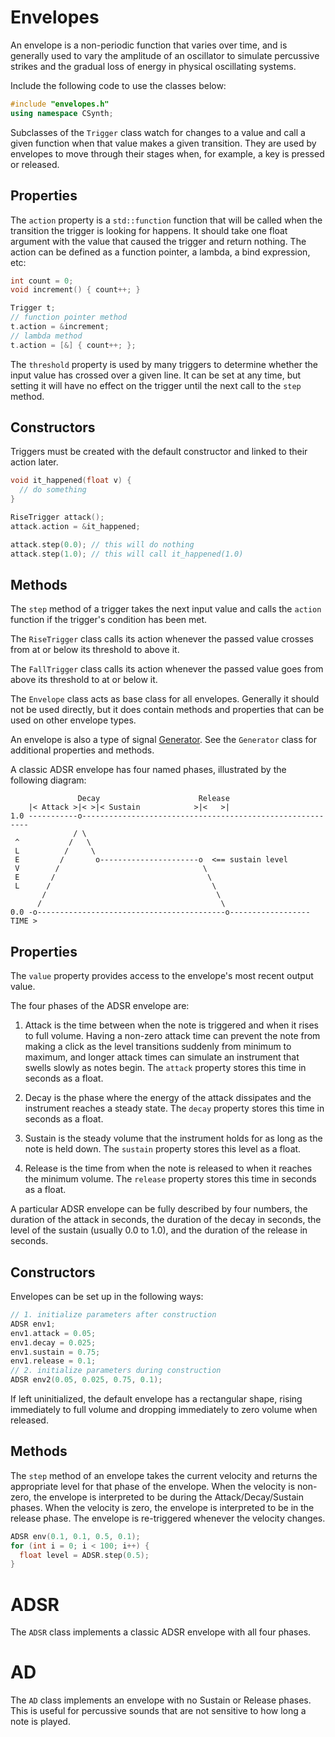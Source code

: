  # Envelopes #
 
 An envelope is a non-periodic function that varies over time, and is 
 generally used to vary the amplitude of an oscillator to simulate 
 percussive strikes and the gradual loss of energy in physical oscillating
 systems.

 Include the following code to use the classes below:

 ```c++
 #include "envelopes.h"
 using namespace CSynth;
 ```

 Subclasses of the `Trigger` class watch for changes to a value and call a 
 given function when that value makes a given transition. They are used by 
 envelopes to move through their stages when, for example, a key is pressed 
 or released.

 ## Properties ###

 The `action` property is a `std::function` function that will be called 
 when the transition the trigger is looking for happens. It should take 
 one float argument with the value that caused the trigger and return 
 nothing. The action can be defined as a function pointer, a lambda, 
 a bind expression, etc:

 ```c++
 int count = 0;
 void increment() { count++; }

 Trigger t;
 // function pointer method 
 t.action = &increment;
 // lambda method
 t.action = [&] { count++; };
 ```


 The `threshold` property is used by many triggers to determine whether 
 the input value has crossed over a given line. It can be set at any time,
 but setting it will have no effect on the trigger until the next call to 
 the `step` method.

 ## Constructors ##

 Triggers must be created with the default constructor and linked to 
 their action later.

 ```c++
 void it_happened(float v) {
   // do something
 }
 
 RiseTrigger attack();
 attack.action = &it_happened;

 attack.step(0.0); // this will do nothing
 attack.step(1.0); // this will call it_happened(1.0)
 ```

 ## Methods ##

 The `step` method of a trigger takes the next input value and calls the
 `action` function if the trigger's condition has been met.


 The `RiseTrigger` class calls its action whenever the passed value 
 crosses from at or below its threshold to above it.


 The `FallTrigger` class calls its action whenever the passed value goes 
 from above its threshold to at or below it.


 The `Envelope` class acts as base class for all envelopes. Generally 
 it should not be used directly, but it does contain methods and properties 
 that can be used on other envelope types.

 An envelope is also a type of signal [Generator](generator.h.md). See the 
 `Generator` class for additional properties and methods.
 
 A classic ADSR envelope has four named phases, illustrated by the following 
 diagram:
 
 ```
                Decay                      Release
     |< Attack >|< >|< Sustain            >|<   >|
 1.0 -----------o----------------------------------------------------------
               / \ 
  ^           /   \ 
  L          /     \ 
  E         /       o----------------------o  <== sustain level
  V        /                                \ 
  E       /                                  \ 
  L      /                                    \ 
        /                                      \ 
       /                                        \ 
 0.0 -o------------------------------------------o------------------ TIME >
 ```


 ## Properties ###

 The `value` property provides access to the envelope's most recent output
 value.

 The four phases of the ADSR envelope are:

  1. Attack is the time between when the note is triggered and when it rises
     to full volume. Having a non-zero attack time can prevent the note from 
     making a click as the level transitions suddenly from minimum to 
     maximum, and longer attack times can simulate an instrument that swells
     slowly as notes begin. The `attack` property stores this time in seconds
     as a float.


  2. Decay is the phase where the energy of the attack dissipates and the 
     instrument reaches a steady state. The `decay` property stores this 
     time in seconds as a float.


  3. Sustain is the steady volume that the instrument holds for as long as 
     the note is held down. The `sustain` property stores this level as a 
     float.


  4. Release is the time from when the note is released to when it reaches 
     the minimum volume. The `release` property stores this time in seconds 
     as a float.


 A particular ADSR envelope can be fully described by four numbers, the 
 duration of the attack in seconds, the duration of the decay in seconds,
 the level of the sustain (usually 0.0 to 1.0), and the duration of the 
 release in seconds.

 ## Constructors ##

 Envelopes can be set up in the following ways:

 ```c++
 // 1. initialize parameters after construction
 ADSR env1;
 env1.attack = 0.05;
 env1.decay = 0.025;
 env1.sustain = 0.75;
 env1.release = 0.1;
 // 2. initialize parameters during construction
 ADSR env2(0.05, 0.025, 0.75, 0.1);
 ```

 If left uninitialized, the default envelope has a rectangular shape,
 rising immediately to full volume and dropping immediately to zero 
 volume when released.

 ## Methods ##

 The `step` method of an envelope takes the current velocity and returns 
 the appropriate level for that phase of the envelope. When the velocity 
 is non-zero, the envelope is interpreted to be during the 
 Attack/Decay/Sustain phases. When the velocity is zero, the envelope is 
 interpreted to be in the release phase. The envelope is re-triggered 
 whenever the velocity changes.

 ```c++
 ADSR env(0.1, 0.1, 0.5, 0.1);
 for (int i = 0; i < 100; i++) {
   float level = ADSR.step(0.5);
 }
 ```


 # ADSR #

 The `ADSR` class implements a classic ADSR envelope with all four phases.


 # AD #

 The `AD` class implements an envelope with no Sustain or Release phases.
 This is useful for percussive sounds that are not sensitive to how long 
 a note is played.

